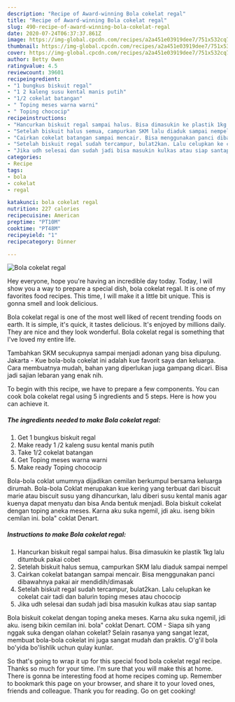 ```yaml
---
description: "Recipe of Award-winning Bola cokelat regal"
title: "Recipe of Award-winning Bola cokelat regal"
slug: 490-recipe-of-award-winning-bola-cokelat-regal
date: 2020-07-24T06:37:37.861Z
image: https://img-global.cpcdn.com/recipes/a2a451e03919dee7/751x532cq70/bola-cokelat-regal-foto-resep-utama.jpg
thumbnail: https://img-global.cpcdn.com/recipes/a2a451e03919dee7/751x532cq70/bola-cokelat-regal-foto-resep-utama.jpg
cover: https://img-global.cpcdn.com/recipes/a2a451e03919dee7/751x532cq70/bola-cokelat-regal-foto-resep-utama.jpg
author: Betty Owen
ratingvalue: 4.5
reviewcount: 39601
recipeingredient:
- "1 bungkus biskuit regal"
- "1 2 kaleng susu kental manis putih"
- "1/2 cokelat batangan"
- " Toping meses warna warni"
- " Toping chococip"
recipeinstructions:
- "Hancurkan biskuit regal sampai halus. Bisa dimasukin ke plastik 1kg lalu ditumbuk pakai cobet"
- "Setelah biskuit halus semua, campurkan SKM lalu diaduk sampai nempel"
- "Cairkan cokelat batangan sampai mencair. Bisa menggunakan panci dibawahnya pakai air mendidih/dimasak"
- "Setelah biskuit regal sudah tercampur, bulat2kan. Lalu celupkan ke cokelat cair tadi dan balurin toping meses atau chococip"
- "Jika udh selesai dan sudah jadi bisa masukin kulkas atau siap santap"
categories:
- Recipe
tags:
- bola
- cokelat
- regal

katakunci: bola cokelat regal 
nutrition: 227 calories
recipecuisine: American
preptime: "PT10M"
cooktime: "PT48M"
recipeyield: "1"
recipecategory: Dinner

---
```



![Bola cokelat regal](https://img-global.cpcdn.com/recipes/a2a451e03919dee7/751x532cq70/bola-cokelat-regal-foto-resep-utama.jpg)

Hey everyone, hope you're having an incredible day today. Today, I will show you a way to prepare a special dish, bola cokelat regal. It is one of my favorites food recipes. This time, I will make it a little bit unique. This is gonna smell and look delicious.

Bola cokelat regal is one of the most well liked of recent trending foods on earth. It is simple, it's quick, it tastes delicious. It's enjoyed by millions daily. They are nice and they look wonderful. Bola cokelat regal is something that I've loved my entire life.

Tambahkan SKM secukupnya sampai menjadi adonan yang bisa dipulung. Jakarta - Kue bola-bola cokelat ini adalah kue favorit saya dan keluarga. Cara membuatnya mudah, bahan yang diperlukan juga gampang dicari. Bisa jadi sajian lebaran yang enak nih.


To begin with this recipe, we have to prepare a few components. You can cook bola cokelat regal using 5 ingredients and 5 steps. Here is how you can achieve it.

<!--inarticleads1-->

##### The ingredients needed to make Bola cokelat regal:

1. Get 1 bungkus biskuit regal
1. Make ready 1 /2 kaleng susu kental manis putih
1. Take 1/2 cokelat batangan
1. Get  Toping meses warna warni
1. Make ready  Toping chococip


Bola-bola coklat umumnya dijadikan cemilan berkumpul bersama keluarga dirumah. Bola-bola Coklat merupakan kue kering yang terbuat dari biscuit marie atau biscuit susu yang dihancurkan, lalu diberi susu kental manis agar kuenya dapat menyatu dan bisa Anda bentuk menjadi. Bola biskuit cokelat dengan toping aneka meses. Karna aku suka ngemil, jdi aku. iseng bikin cemilan ini. bola&#34; coklat Denart. 

<!--inarticleads2-->

##### Instructions to make Bola cokelat regal:

1. Hancurkan biskuit regal sampai halus. Bisa dimasukin ke plastik 1kg lalu ditumbuk pakai cobet
1. Setelah biskuit halus semua, campurkan SKM lalu diaduk sampai nempel
1. Cairkan cokelat batangan sampai mencair. Bisa menggunakan panci dibawahnya pakai air mendidih/dimasak
1. Setelah biskuit regal sudah tercampur, bulat2kan. Lalu celupkan ke cokelat cair tadi dan balurin toping meses atau chococip
1. Jika udh selesai dan sudah jadi bisa masukin kulkas atau siap santap


Bola biskuit cokelat dengan toping aneka meses. Karna aku suka ngemil, jdi aku. iseng bikin cemilan ini. bola&#34; coklat Denart. COM - Siapa sih yang nggak suka dengan olahan cokelat? Selain rasanya yang sangat lezat, membuat bola-bola cokelat ini juga sangat mudah dan praktis. O&#39;g&#39;il bola bo&#39;yida bo&#39;lishlik uchun qulay kunlar. 

So that's going to wrap it up for this special food bola cokelat regal recipe. Thanks so much for your time. I'm sure that you will make this at home. There is gonna be interesting food at home recipes coming up. Remember to bookmark this page on your browser, and share it to your loved ones, friends and colleague. Thank you for reading. Go on get cooking!

